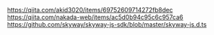 [](https://skyway.ntt.com/ja/docs/user-guide/javascript-sdk/quickstart/?utm_source=qiita&utm_medium=referral&utm_campaign=qiita_engineer_festa_2023)



https://qiita.com/akid3020/items/69752609714272fb8dec
https://qiita.com/nakada-web/items/ac5d0b94c95c6c957ca6
https://github.com/skyway/skyway-js-sdk/blob/master/skyway-js.d.ts
